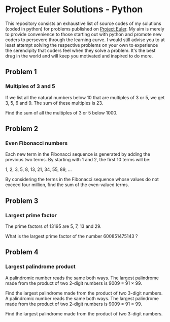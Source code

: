 # Project Euler Solutions - Python
This repository consists an exhaustive list of source codes of my solutions (coded in python) for problems published on [Project Euler](https://projecteuler.net/archives).
My aim is merely to provide convenience to those starting out with python and promote new coders to persevere through the learning curve. I would still advise you to at least attempt solving the respective problems on your own to experience the serendipity that coders feel when they solve a problem. It's the best drug in the world and will keep you motivated and inspired to do more.


## Problem 1
### Multiples of 3 and 5

If we list all the natural numbers below 10 that are multiples of 3 or 5, we get 3, 5, 6 and 9. The sum of these multiples is 23.

Find the sum of all the multiples of 3 or 5 below 1000.



## Problem 2
### Even Fibonacci numbers
Each new term in the Fibonacci sequence is generated by adding the previous two terms. By starting with 1 and 2, the first 10 terms will be:

1, 2, 3, 5, 8, 13, 21, 34, 55, 89, ...

By considering the terms in the Fibonacci sequence whose values do not exceed four million, find the sum of the even-valued terms.



## Problem 3
### Largest prime factor
The prime factors of 13195 are 5, 7, 13 and 29.

What is the largest prime factor of the number 600851475143 ?



## Problem 4
### Largest palindrome product
A palindromic number reads the same both ways. The largest palindrome made from the product of two 2-digit numbers is 9009 = 91 × 99.

Find the largest palindrome made from the product of two 3-digit numbers.
A palindromic number reads the same both ways. The largest palindrome made from the product of two 2-digit numbers is 9009 = 91 × 99.

Find the largest palindrome made from the product of two 3-digit numbers.
